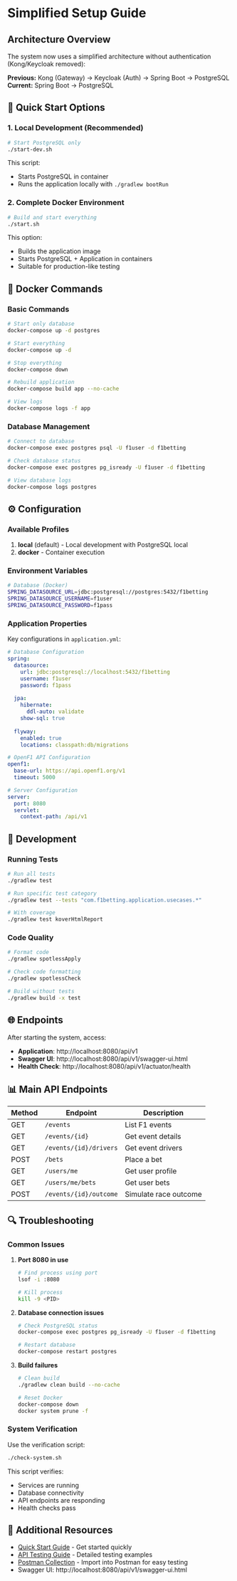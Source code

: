 # Simplified Setup Guide

## Architecture Overview

The system now uses a simplified architecture without authentication (Kong/Keycloak removed):

**Previous:** Kong (Gateway) → Keycloak (Auth) → Spring Boot → PostgreSQL  
**Current:** Spring Boot → PostgreSQL

## 🚀 Quick Start Options

### 1. Local Development (Recommended)

```bash
# Start PostgreSQL only
./start-dev.sh
```

This script:
- Starts PostgreSQL in container
- Runs the application locally with `./gradlew bootRun`

### 2. Complete Docker Environment

```bash
# Build and start everything
./start.sh
```

This option:
- Builds the application image
- Starts PostgreSQL + Application in containers
- Suitable for production-like testing

## 🐳 Docker Commands

### Basic Commands
```bash
# Start only database
docker-compose up -d postgres

# Start everything
docker-compose up -d

# Stop everything
docker-compose down

# Rebuild application
docker-compose build app --no-cache

# View logs
docker-compose logs -f app
```

### Database Management
```bash
# Connect to database
docker-compose exec postgres psql -U f1user -d f1betting

# Check database status
docker-compose exec postgres pg_isready -U f1user -d f1betting

# View database logs
docker-compose logs postgres
```

## ⚙️ Configuration

### Available Profiles

1. **local** (default) - Local development with PostgreSQL local
2. **docker** - Container execution

### Environment Variables

```bash
# Database (Docker)
SPRING_DATASOURCE_URL=jdbc:postgresql://postgres:5432/f1betting
SPRING_DATASOURCE_USERNAME=f1user
SPRING_DATASOURCE_PASSWORD=f1pass
```

### Application Properties

Key configurations in `application.yml`:

```yaml
# Database Configuration
spring:
  datasource:
    url: jdbc:postgresql://localhost:5432/f1betting
    username: f1user
    password: f1pass
  
  jpa:
    hibernate:
      ddl-auto: validate
    show-sql: true
  
  flyway:
    enabled: true
    locations: classpath:db/migrations

# OpenF1 API Configuration
openf1:
  base-url: https://api.openf1.org/v1
  timeout: 5000

# Server Configuration
server:
  port: 8080
  servlet:
    context-path: /api/v1
```

## 🔧 Development

### Running Tests

```bash
# Run all tests
./gradlew test

# Run specific test category
./gradlew test --tests "com.f1betting.application.usecases.*"

# With coverage
./gradlew test koverHtmlReport
```

### Code Quality

```bash
# Format code
./gradlew spotlessApply

# Check code formatting
./gradlew spotlessCheck

# Build without tests
./gradlew build -x test
```

## 🌐 Endpoints

After starting the system, access:

- **Application**: http://localhost:8080/api/v1
- **Swagger UI**: http://localhost:8080/api/v1/swagger-ui.html
- **Health Check**: http://localhost:8080/api/v1/actuator/health

## 📊 Main API Endpoints

| Method | Endpoint | Description |
|--------|----------|-------------|
| GET | `/events` | List F1 events |
| GET | `/events/{id}` | Get event details |
| GET | `/events/{id}/drivers` | Get event drivers |
| POST | `/bets` | Place a bet |
| GET | `/users/me` | Get user profile |
| GET | `/users/me/bets` | Get user bets |
| POST | `/events/{id}/outcome` | Simulate race outcome |

## 🔍 Troubleshooting

### Common Issues

1. **Port 8080 in use**
   ```bash
   # Find process using port
   lsof -i :8080
   
   # Kill process
   kill -9 <PID>
   ```

2. **Database connection issues**
   ```bash
   # Check PostgreSQL status
   docker-compose exec postgres pg_isready -U f1user -d f1betting
   
   # Restart database
   docker-compose restart postgres
   ```

3. **Build failures**
   ```bash
   # Clean build
   ./gradlew clean build --no-cache
   
   # Reset Docker
   docker-compose down
   docker system prune -f
   ```

### System Verification

Use the verification script:
```bash
./check-system.sh
```

This script verifies:
- Services are running
- Database connectivity
- API endpoints are responding
- Health checks pass

## 📝 Additional Resources

- [Quick Start Guide](QUICK_START.md) - Get started quickly
- [API Testing Guide](API_TESTING.md) - Detailed testing examples
- [Postman Collection](../f1-event.postman_collection.json) - Import into Postman for easy testing
- Swagger UI: http://localhost:8080/api/v1/swagger-ui.html 